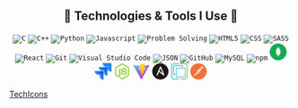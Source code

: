 <br>
<!-- Technologies & Tools -->
<h2 align="center">🚀 Technologies & Tools I Use 🚀</h2>
<p align="center">
    <code><img title="C" height="40" src="../images/c.svg"></code>
    <code><img title="C++" height="40" src="../images/cpp.svg"></code>
    <code><img title="Python" height="40" src="../images/python-original.svg"></code>
    <code><img title="Javascript" height="40" src="../images/javascript.svg"></code>
    <code><img title="Problem Solving" height="40" src="../images/problemSolving.png"></code>
    <code><img title="HTML5" height="40" src="../images/html5.svg"></code>
    <code><img title="CSS" height="40" src="../images/css.svg"></code>
    <code><img title="SASS" height="40" src="../images/sass.svg"></code>
    <code><img title="React" height="40" src="../images/react-original.svg"></code>
    <code><img title="Git" height="40" src="../images/git-original.svg"></code>
    <code><img title="Visual Studio Code" height="40" src="../images/vscode.png"></code>
    <code><img title="JSON" height="40" src="../images/json.svg"></code>
    <code><img title="GitHub" height="40" src="../images/github.svg"></code>
    <code><img title="MySQL" height="40" src="../images/mysql.svg"></code>
    <code><img title="npm" height="30" src="../images/npm.svg"></code>
    <code><img title="MongoDB" height="30" src="../images/mongodb.svg"></code>
    <code><img title="Jira" height="30" src="../images/jira.svg"></code>
    <code><img title="Node" height="30" src="../images/node.svg"></code>
    <code><img title="Vite" height="30" src="../images/vite.svg"></code>
    <code><img title="Ansible" height="30" src="../images/ansible.svg"></code>
    <code><img title="Ansible" height="30" src="../images/vSphere.svg"></code>
    <code><img title="Postman" height="30" src="../images/postman.svg"></code>
    <!-- <code><img title="C#" height="40" src="../images/cSharp.svg"></code> -->
    <!-- <code><img title="Django" height="40" src="../images/django.png"></code> -->
    <!-- <code><img title="Gulp" height="30" src="../images/gulp.svg"></code> -->
    <!-- <code><img title="Redux" height="30" src="../images/redux.svg"></code> -->
    <!-- <code><img title="AngularJS" height="40" src="../images/angularjs.png"></code> -->
    <!-- <code><img title=".NetCore" height="30" src="../images/dotnetcore.svg"></code> -->
    <!-- <code><img title="PostgreSQL" height="30" src="../images/postgresql.svg"></code> -->
    <!-- <code><img title="Microsoft Visual Studio" height="40" src="../images/visualstudio.png"></code> -->
    <!-- <code><img title="JQuery" height="40" src="../images/jquery-original.svg"></code> -->
    <!-- <code><img title="Java" height="40" src="../images/java-original.svg"></code> -->
    <!-- <code><img title="Unity" height="30" src="../images/unity3d.svg"></code> -->
    <!-- <code><img title="Android" height="30" src="../images/android.svg"></code> -->
    <!-- <code><img title="PHP" height="40" src="../images/php.svg"></code> -->
    <!-- <code><img title="Flask" height="30" src="../images/flask.png"></code> -->
</p>

[TechIcons](https://techicons.dev/icons)